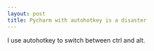 ```yaml
---
layout: post
title: Pycharm with autohotkey is a disaster
---
```

I use autohotkey to switch between ctrl and alt. 
